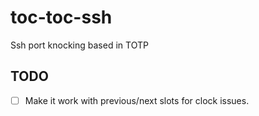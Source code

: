 # toc-toc-ssh
Ssh port knocking based in TOTP

## TODO

- [ ] Make it work with previous/next slots for clock issues.
